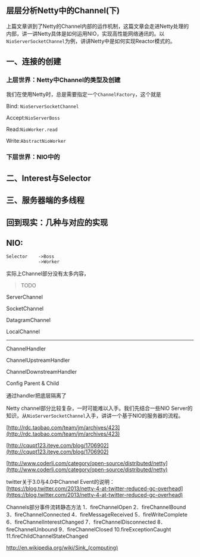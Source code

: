 层层分析Netty中的Channel(下)
--------

上篇文章讲到了Netty的Channel内部的运作机制，这篇文章会走进Netty处理的内部，讲一讲Netty具体是如何运用NIO，实现高性能网络通讯的。以`NioServerSocketChannel`为例，讲讲Netty中是如何实现Reactor模式的。

## 一、连接的创建

### 上层世界：Netty中Channel的类型及创建

我们在使用Netty时，总是需要指定一个`ChannelFactory`，这个就是

Bind: `NioServerSocketChannel`

Accept:`NioServerBoss`

Read:`NioWorker.read`

Write:`AbstractNioWorker`

### 下层世界：NIO中的

## 二、Interest与Selector

## 三、服务器端的多线程

## 回到现实：几种与对应的实现

## NIO:

	Selector	->Boss
			  	->Worker


实际上Channel部分没有太多内容，

>TODO

ServerChannel

SocketChannel

DatagramChannel

LocalChannel

----------

ChannelHandler

ChannelUpstreamHandler

ChannelDownstreamHandler

Config Parent & Child

通过handler把底层隔离了

Netty channel部分比较复杂，一时可能难以入手。我们先结合一些NIO Server的知识，从`NioServerSocketChannel`入手，讲讲一个基于NIO的服务器的流程。

[http://rdc.taobao.com/team/jm/archives/423](http://rdc.taobao.com/team/jm/archives/423)

[http://cqupt123.iteye.com/blog/1706902](http://cqupt123.iteye.com/blog/1706902)

[http://www.coderli.com/category/open-source/distributed/netty](http://www.coderli.com/category/open-source/distributed/netty)

twitter关于3.0与4.0中Channel Event的说明：
[https://blog.twitter.com/2013/netty-4-at-twitter-reduced-gc-overhead](https://blog.twitter.com/2013/netty-4-at-twitter-reduced-gc-overhead)

  [1]: http://static.oschina.net/uploads/space/2013/0929/174705_47Rr_190591.png
  
Channels部分事件流转静态方法
1．fireChannelOpen 2．fireChannelBound 3．fireChannelConnected 4．fireMessageReceived 5．fireWriteComplete 6．fireChannelInterestChanged
7．fireChannelDisconnected 8．fireChannelUnbound 9．fireChannelClosed 10.fireExceptionCaught 11.fireChildChannelStateChanged


http://en.wikipedia.org/wiki/Sink_(computing)